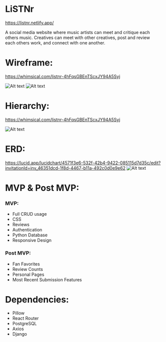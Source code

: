 # LiSTNr

https://listnr.netlify.app/

A social media website where music artists can meet and critique each others music. Creatives can meet with other creatives, 
post and review each others work, and connect with one another.

# Wireframe:
https://whimsical.com/listnr-4hFqsGBEnTScxJY94A5Syj

![Alt text](https://res.cloudinary.com/marssantos/image/upload/v1643129802/Screen_Shot_2022-01-24_at_11.40.36_PM_clvf0j.png)
![Alt text](https://res.cloudinary.com/marssantos/image/upload/v1643129893/Screen_Shot_2022-01-24_at_3.29.14_PM_a0vyrm.png)

# Hierarchy:
https://whimsical.com/listnr-4hFqsGBEnTScxJY94A5Syj

![Alt text](https://res.cloudinary.com/marssantos/image/upload/v1643127715/Screen_Shot_2022-01-25_at_10.02.32_AM_hkholn.png)


# ERD:

https://lucid.app/lucidchart/4571f3e6-532f-42b4-9422-085115d7d35c/edit?invitationId=inv_46351dcd-1f8d-4467-b11a-492c0d0e9e62
![Alt text](https://res.cloudinary.com/marssantos/image/upload/v1643129672/Screen_Shot_2022-01-25_at_11.24.57_AM_e5eb2l.png)

# MVP & Post MVP:

### MVP:
- Full CRUD usage
- CSS 
- Reviews
- Authentication 
- Python Database
- Responsive Design

### Post MVP:
- Fan Favorites
- Review Counts
- Personal Pages
- Most Recent Submission Features

# Dependencies:
 - Pillow
 - React Router
 - PostgreSQL
 - Axios
 - Django
 
 
